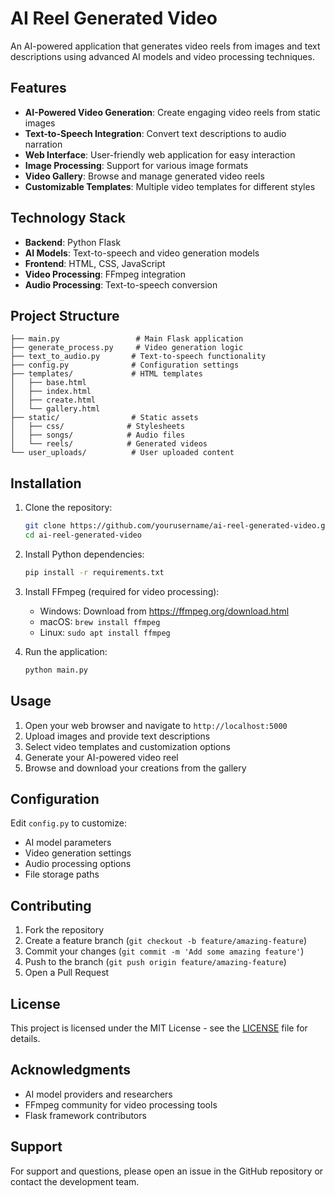 # AI Reel Generated Video

An AI-powered application that generates video reels from images and text descriptions using advanced AI models and video processing techniques.

## Features

- **AI-Powered Video Generation**: Create engaging video reels from static images
- **Text-to-Speech Integration**: Convert text descriptions to audio narration
- **Web Interface**: User-friendly web application for easy interaction
- **Image Processing**: Support for various image formats
- **Video Gallery**: Browse and manage generated video reels
- **Customizable Templates**: Multiple video templates for different styles

## Technology Stack

- **Backend**: Python Flask
- **AI Models**: Text-to-speech and video generation models
- **Frontend**: HTML, CSS, JavaScript
- **Video Processing**: FFmpeg integration
- **Audio Processing**: Text-to-speech conversion

## Project Structure

```
├── main.py                 # Main Flask application
├── generate_process.py     # Video generation logic
├── text_to_audio.py       # Text-to-speech functionality
├── config.py              # Configuration settings
├── templates/             # HTML templates
│   ├── base.html
│   ├── index.html
│   ├── create.html
│   └── gallery.html
├── static/                # Static assets
│   ├── css/              # Stylesheets
│   ├── songs/            # Audio files
│   └── reels/            # Generated videos
└── user_uploads/          # User uploaded content
```

## Installation

1. Clone the repository:
   ```bash
   git clone https://github.com/yourusername/ai-reel-generated-video.git
   cd ai-reel-generated-video
   ```

2. Install Python dependencies:
   ```bash
   pip install -r requirements.txt
   ```

3. Install FFmpeg (required for video processing):
   - Windows: Download from https://ffmpeg.org/download.html
   - macOS: `brew install ffmpeg`
   - Linux: `sudo apt install ffmpeg`

4. Run the application:
   ```bash
   python main.py
   ```

## Usage

1. Open your web browser and navigate to `http://localhost:5000`
2. Upload images and provide text descriptions
3. Select video templates and customization options
4. Generate your AI-powered video reel
5. Browse and download your creations from the gallery

## Configuration

Edit `config.py` to customize:
- AI model parameters
- Video generation settings
- Audio processing options
- File storage paths

## Contributing

1. Fork the repository
2. Create a feature branch (`git checkout -b feature/amazing-feature`)
3. Commit your changes (`git commit -m 'Add some amazing feature'`)
4. Push to the branch (`git push origin feature/amazing-feature`)
5. Open a Pull Request

## License

This project is licensed under the MIT License - see the [LICENSE](LICENSE) file for details.

## Acknowledgments

- AI model providers and researchers
- FFmpeg community for video processing tools
- Flask framework contributors

## Support

For support and questions, please open an issue in the GitHub repository or contact the development team.
